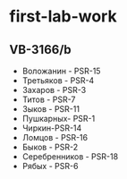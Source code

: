 
# first-lab-work
## VB-3166/b

* Воложанин - PSR-15
* Третьяков - PSR-4
* Захаров - PSR-3
* Титов - PSR-7
* Зыков - PSR-11
* Пушкарных- PSR-1
* Чиркин-PSR-14
* Ломцов - PSR-16
* Быков - PSR-2
* Серебренников - PSR-18
* Рябых - PSR-6



